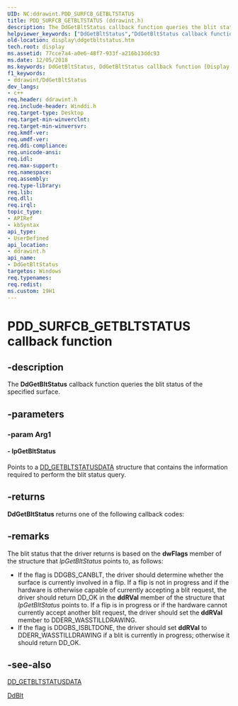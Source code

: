 ```yaml
---
UID: NC:ddrawint.PDD_SURFCB_GETBLTSTATUS
title: PDD_SURFCB_GETBLTSTATUS (ddrawint.h)
description: The DdGetBltStatus callback function queries the blit status of the specified surface.
helpviewer_keywords: ["DdGetBltStatus","DdGetBltStatus callback function [Display Devices]","PDD_SURFCB_GETBLTSTATUS","PDD_SURFCB_GETBLTSTATUS callback","ddfncs_b4844b94-b4ec-402e-87c3-b7d83a980963.xml","ddrawint/DdGetBltStatus","display.ddgetbltstatus"]
old-location: display\ddgetbltstatus.htm
tech.root: display
ms.assetid: 77cce7a4-a0e6-48f7-933f-a216b13ddc93
ms.date: 12/05/2018
ms.keywords: DdGetBltStatus, DdGetBltStatus callback function [Display Devices], PDD_SURFCB_GETBLTSTATUS, PDD_SURFCB_GETBLTSTATUS callback, ddfncs_b4844b94-b4ec-402e-87c3-b7d83a980963.xml, ddrawint/DdGetBltStatus, display.ddgetbltstatus
f1_keywords:
- ddrawint/DdGetBltStatus
dev_langs:
- c++
req.header: ddrawint.h
req.include-header: Winddi.h
req.target-type: Desktop
req.target-min-winverclnt: 
req.target-min-winversvr: 
req.kmdf-ver: 
req.umdf-ver: 
req.ddi-compliance: 
req.unicode-ansi: 
req.idl: 
req.max-support: 
req.namespace: 
req.assembly: 
req.type-library: 
req.lib: 
req.dll: 
req.irql: 
topic_type:
- APIRef
- kbSyntax
api_type:
- UserDefined
api_location:
- ddrawint.h
api_name:
- DdGetBltStatus
targetos: Windows
req.typenames: 
req.redist: 
ms.custom: 19H1
---
```


# PDD_SURFCB_GETBLTSTATUS callback function


## -description


The <b>DdGetBltStatus</b> callback function queries the blit status of the specified surface.


## -parameters




### -param Arg1








#### - lpGetBltStatus

Points to a <a href="https://docs.microsoft.com/windows/desktop/api/ddrawint/ns-ddrawint-dd_getbltstatusdata">DD_GETBLTSTATUSDATA</a> structure that contains the information required to perform the blit status query.


## -returns



<b>DdGetBltStatus</b> returns one of the following callback codes:




## -remarks



The blit status that the driver returns is based on the <b>dwFlags</b> member of the structure that <i>lpGetBltStatus</i> points to, as follows:

<ul>
<li>
If the flag is DDGBS_CANBLT, the driver should determine whether the surface is currently involved in a flip. If a flip is not in progress and if the hardware is otherwise capable of currently accepting a blit request, the driver should return DD_OK in the <b>ddRVal</b> member of the structure that <i>lpGetBltStatus</i> points to. If a flip is in progress or if the hardware cannot currently accept another blit request, the driver should set the <b>ddRVal</b> member to DDERR_WASSTILLDRAWING.

</li>
<li>
If the flag is DDGBS_ISBLTDONE, the driver should set <b>ddRVal</b> to DDERR_WASSTILLDRAWING if a blit is currently in progress; otherwise it should return DD_OK.

</li>
</ul>



## -see-also




<a href="https://docs.microsoft.com/windows/desktop/api/ddrawint/ns-ddrawint-dd_getbltstatusdata">DD_GETBLTSTATUSDATA</a>



<a href="https://docs.microsoft.com/windows/desktop/api/ddrawint/nc-ddrawint-pdd_surfcb_blt">DdBlt</a>
 

 


